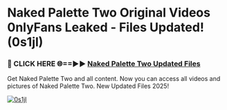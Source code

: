 # Naked Palette Two Original Videos 0nlyFans Leaked - Files Updated! (0s1jl)

<h3>🔴 CLICK HERE 🌐==►► <a href="https://tinyurl.com/up5wt9bj" rel="nofollow">Naked Palette Two Updated Files</a></h3>

Get Naked Palette Two and all content. Now you can access all videos and pictures of Naked Palette Two. New Updated Files 2025!

[![0s1jl](https://i.imgur.com/ABiUzMV.gif)](https://tinyurl.com/up5wt9bj)
